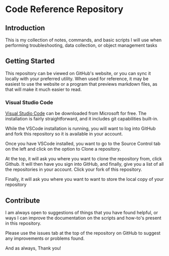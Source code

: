 # Code Reference Repository

## Introduction

This is my collection of notes, commands, and basic scripts I will use when performing troubleshooting, data collection, or object management tasks

## Getting Started

This repository can be viewed on GitHub's website, or you can sync it locally with your preferred utility. When used for reference, it may be easiest to use the website or a program that previews markdown files, as that will make it much easier to read.

### Visual Studio Code

[Visual Studio Code](https://code.visualstudio.com/) can be downloaded from Microsoft for free. The installation is fairly straightforward, and it includes git capabilities built-in.

While the VSCode installation is running, you will want to log into GitHub and fork this repository so it is available in your account.

Once you have VSCode installed, you want to go to the Source Control tab on the left and click on the option to Clone a repository.

At the top, it will ask you where you want to clone the repository from, click Github. It will then have you sign into GitHub, and finally, give you a list of all the repositories in your account. Click your fork of this repository.

Finally, it will ask you where you want to want to store the local copy of your repository

## Contribute

I am always open to suggestions of things that you have found helpful, or ways I can improve the documentation on the scripts and how-to's present in this repository.

Please use the issues tab at the top of the repository on GitHub to suggest any improvements or problems found.

And as always, Thank you!
